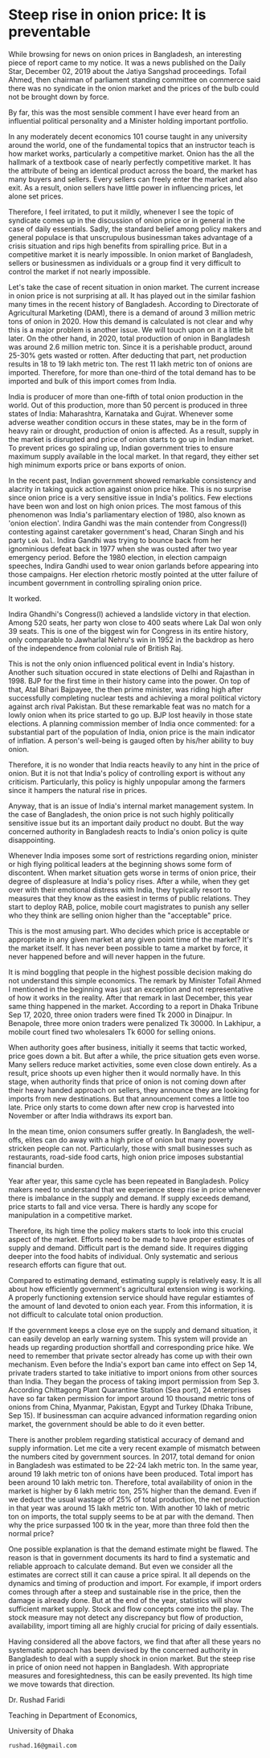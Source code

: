 # Steep rise in onion price: It is preventable 

While  browsing for news on onion prices in Bangladesh, an interesting piece of report came to my notice. It was a news published on the Daily Star, December 02, 2019 about the Jatiya Sangshad proceedings. Tofail Ahmed, then chairman of parliament standing committee on commerce said there was no syndicate in the onion market and the prices of the bulb could not be brought down by force.

By far, this was the most sensible comment I have ever heard from an influential political personality  and a Minister holding important portfolio.

In any moderately decent economics 101 course taught in any university around the world, one of the fundamental topics that an instructor teach is how market works, particularly   a competitive market.  Onion has the all the hallmark of a textbook case of nearly perfectly competitive market. It has the attribute of  being an identical product across the board, the market has many buyers and sellers. Every sellers can freely enter the market and also exit. As a result, onion sellers have little power in influencing prices, let alone set prices.

Therefore, I feel irritated, to put it mildly,  whenever I see the topic of syndicate comes up in the discussion of onion price or in general in the case of daily essentials. Sadly, the standard belief among policy makers and general populace is that unscrupulous businessman takes advantage of a crisis situation and rips high benefits from spiralling price. But in a competitive market it is nearly impossible. In  onion market of Bangladesh, sellers or businessmen as individuals or a group find it very difficult to control the market if not nearly impossible. 

Let's take the case of recent situation in onion market. The current increase in onion price is not surprising at all. It has played out in the similar fashion many times in the recent history of Bangladesh. According to Directorate of Agricultural Marketing (DAM), there is a demand of around 3 million metric tons of onion in 2020. How this demand is calculated is not clear and why this is a major problem is another issue. We will touch upon on it a little bit later. On the other hand, in 2020, total production of onion in Bangladesh was around 2.6 million metric ton. Since it is a perishable product, around 25-30% gets wasted or rotten. After deducting that part, net production results in 18 to 19 lakh metric ton. The rest 11 lakh metric ton of onions are imported. Therefore, for more than one-third of the total demand has to be imported and bulk of this import comes from India.

India is producer of more than one-fifth of total onion production in the world. Out of this production, more than 50 percent is produced in three states of India: Maharashtra, Karnataka and Gujrat. Whenever some adverse weather condition occurs in these states, may be in the form of heavy rain or drought, production of onion is affected. As a result, supply in the market is disrupted and price of onion starts to go up in Indian market. To prevent prices go spiraling up, Indian government tries to ensure maximum supply available in the local market. In that regard,  they either set high minimum exports price or bans  exports of onion. 

In the recent past, Indian government showed remarkable consistency and alacrity in  taking quick action against onion price hike. This is no surprise since  onion price is a very sensitive issue in India's politics. Few elections have been won and lost on high onion prices. The most famous of this phenomenon was India's parliamentary election of 1980, also known as 'onion election'. Indira Gandhi was the main contender from Congress(I) contesting against caretaker government's head, Charan Singh and  his party `Lok Dal`. Indira Gandhi was trying to bounce back from her ignominious defeat back in 1977 when she was ousted after two year emergency period. Before the 1980 election, in election campaign speeches, Indira Gandhi used to wear onion garlands before appearing into those campaigns. Her election rhetoric mostly pointed at the utter failure of incumbent government in controlling spiraling onion price. 

It worked. 

Indira Ghandhi's Congress(I) achieved a landslide victory in that election. Among 520 seats, her party won close to 400 seats where Lak Dal won only 39 seats. This is one of the biggest win for Congress in its entire history, only comparable to Jawharlal Nehru's win in 1952 in the backdrop as hero of the independence from colonial rule of British Raj.

This is not the only onion influenced political event in India's history. Another such situation occured in state elections of Delhi and Rajasthan in 1998. BJP for the first time in their history  came into the power. On top of that, Atal Bihari Bajpayee, the then prime minister, was riding high after successfully completing nuclear tests and achieving a moral political victory against arch rival Pakistan. But these remarkable feat was no match for a lowly onion when its price started to go up. BJP lost heavily in those state elections. A planning commission member of India once commented: for a substantial part of the population of India, onion price is the main indicator of inflation. A person's well-being  is gauged often by his/her ability to buy onion. 

Therefore, it is  no wonder that India reacts heavily to any hint in the price of onion. But it is  not that India's policy of controlling export is without any criticism. Particularly, this policy is highly unpopular among the farmers since it hampers the natural rise in prices.

Anyway, that is an issue of  India's internal market management system. In the case of Bangladesh, the onion price is not such highly politically sensitive issue but its an important daily product no doubt.  But the way concerned authority in Bangladesh reacts to India's onion policy  is quite disappointing.

Whenever India imposes some sort of restrictions regarding onion, minister or high flying political leaders at the beginning shows some form of discontent. When market situation gets worse in terms of onion price, their degree of displeasure at India's policy rises. After a while, when  they get over with their emotional distress with India, they typically resort to measures that they know as the  easiest in terms of public relations. They start to deploy RAB, police, mobile court magistrates to punish any seller who they think are selling onion higher than the "acceptable" price.

This is the most amusing part. Who decides which price is  acceptable or appropriate  in any given market at any given point time of the market? It's the market itself. It has  never been possible to tame a market by force, it never happened before and will never happen in the future.

It is  mind boggling that people in the highest possible decision making do not understand this simple economics. The remark by Minister Tofail Ahmed I mentioned in the beginning was just an exception and not representative of  how it works in the reality. After that remark in last December, this year same thing happened in the market.   According to a report in Dhaka Tribune Sep 17, 2020, three onion traders were fined Tk 2000 in Dinajpur. In Benapole, three more onion traders were penalized Tk 30000. In Lakhipur, a mobile court fined two wholesalers Tk 6000 for selling onions.

When authority goes after business, initially it seems that tactic worked, price goes down a bit. But after a while, the price situation gets even worse. Many sellers reduce market activities, some even close down entirely. As a result, price shoots up even higher then it would normally have. In this stage, when authority finds that price of onion is not coming down after their heavy handed approach on sellers, they announce they are looking for imports from new destinations. But that announcement comes a little too late. Price only starts to come down after new crop is harvested  into November or after India  withdraws its export ban.

In the mean time, onion consumers suffer greatly. In Bangladesh, the well-offs, elites can do away with a high price of onion but many poverty stricken people can not. Particularly, those with small businesses such as  restaurants, road-side food carts, high onion price imposes substantial financial burden. 

Year after year, this same cycle has been repeated in Bangladesh. Policy makers need to understand that we experience steep rise in price whenever there is   imbalance in the supply and demand. If supply exceeds demand, price starts to fall and vice versa. There is hardly any scope for manipulation in a competitive market. 

Therefore, its high time the policy makers starts to look into this crucial aspect of the market. Efforts need to be made  to have proper estimates of supply and demand. Difficult part is the demand side. It requires digging deeper into the food habits of individual. Only systematic and serious research efforts can figure that out. 

Compared to estimating demand, estimating supply is relatively easy. It is  all about how efficiently government's  agricultural extension wing is working. A properly functioning extension service should have regular estiamtes of the amount of land devoted to onion each year. From this information, it is not difficult to calculate total onion production. 

If the government keeps a close eye on the supply and demand situation, it can easily develop an early warning system. This system will provide an heads up regarding production shortfall and corresponding price hike. We need to remember that private sector already has come up with their own mechanism.  Even before the India's export ban came into effect on Sep 14, private traders started to take initiative to import onions from other sources than India. They began the process of taking import permission from Sep 3. According Chittagong Plant Quarantine Station (Sea port), 24 enterprises have so far taken permission for import around 10 thousand metric tons of onions from China, Myanmar, Pakistan, Egypt and Turkey (Dhaka Tribune, Sep 15). If businessman can acquire advanced information regarding onion market, the government should be able to do it even better.

There is another problem regarding statistical accuracy of demand and supply information. Let me cite a very recent example of mismatch between the numbers cited by government sources. In 2017, total demand for onion in Bangladesh was estimated to be 22-24 lakh metric ton. In the same year, around 19 lakh metric ton of onions have been produced. Total import has been around 10 lakh metric ton. Therefore, total availability of onion in the market is higher by 6 lakh metric ton, 25% higher than the demand. Even if we deduct the usual wastage of 25% of total production, the net production in that year was around 15 lakh metric ton. With another 10 lakh of metric ton on imports, the total supply seems to be  at par with the demand. Then why the price surpassed 100 tk in the year, more than three fold then the normal price?

One possible explanation is that the demand estimate might be flawed. The reason is that in government documents its hard to find a systematic and reliable approach to calculate demand. But even we consider all the estimates are correct still it can cause a price spiral. It all depends on the dynamics and timing of production and import. For example, if import orders comes through  after a steep and sustainable rise in  the price, then the damage is already done. But at the end of the year, statistics will show sufficient market supply. Stock and flow concepts come into the play. The stock measure may not detect any discrepancy but flow of production, availability, import timing all are highly crucial for pricing of daily essentials.

Having considered all the above factors, we find that after all these years no systematic approach has been devised by the concerned authority in Bangladesh to deal with a supply shock in onion market. But the steep rise in price of onion need not happen in Bangladesh. With appropriate measures and foresightedness, this can be easily prevented. Its high time we move towards that direction.


Dr. Rushad Faridi

Teaching in Department of Economics,

University of Dhaka

`rushad.16@gmail.com`
